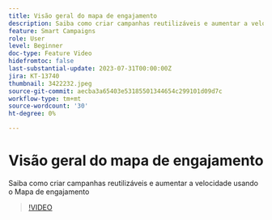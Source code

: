 ```yaml
---
title: Visão geral do mapa de engajamento
description: Saiba como criar campanhas reutilizáveis e aumentar a velocidade usando o Mapa de engajamento
feature: Smart Campaigns
role: User
level: Beginner
doc-type: Feature Video
hidefromtoc: false
last-substantial-update: 2023-07-31T00:00:00Z
jira: KT-13740
thumbnail: 3422232.jpeg
source-git-commit: aecba3a65403e53185501344654c299101d09d7c
workflow-type: tm+mt
source-wordcount: '30'
ht-degree: 0%

---
```



# Visão geral do mapa de engajamento

Saiba como criar campanhas reutilizáveis e aumentar a velocidade usando o Mapa de engajamento

>[!VIDEO](https://video.tv.adobe.com/v/3422232/?learn=on)
